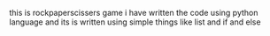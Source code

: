 this is rockpaperscissers game i have written the code using python language and its is written using simple things like list and if and else 
